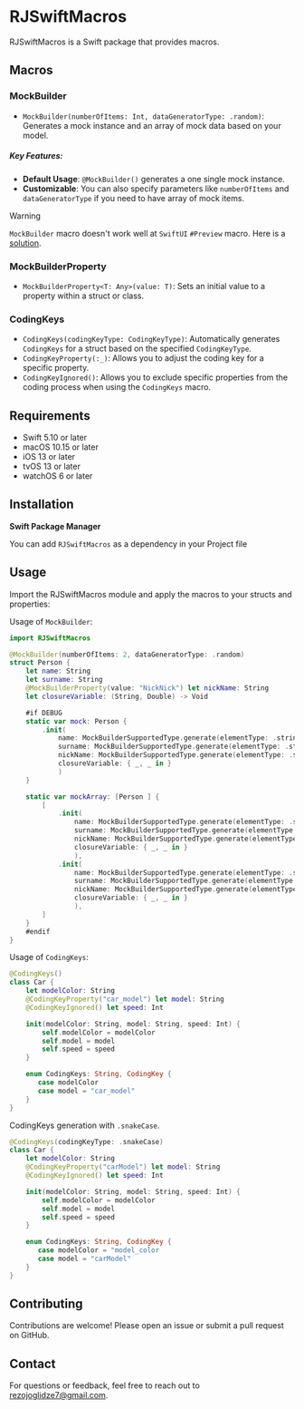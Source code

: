# RJSwiftMacros

RJSwiftMacros is a Swift package that provides macros.

## Macros

### MockBuilder
- ``MockBuilder(numberOfItems: Int, dataGeneratorType: .random)``: Generates a mock instance and an array of mock data based on your model.
##### Key Features:
- **Default Usage**: `@MockBuilder()` generates a one single mock instance.
- **Customizable**: You can also specify parameters like `numberOfItems` and `dataGeneratorType` if you need to have array of mock items.

> [!WARNING]  
> `MockBuilder` macro doesn't work well at `SwiftUI` `#Preview` macro. Here is a [solution](https://stackoverflow.com/questions/78856674/does-attached-macros-work-in-the-preview-body/78856731#78856731).

### MockBuilderProperty
- ``MockBuilderProperty<T: Any>(value: T)``: Sets an initial value to a property within a struct or class. 

### CodingKeys
- ``CodingKeys(codingKeyType: CodingKeyType)``: Automatically generates `CodingKeys` for a struct based on the specified `CodingKeyType`.
- ``CodingKeyProperty(:_)``: Allows you to adjust the coding key for a specific property.
- ``CodingKeyIgnored()``: Allows you to exclude specific properties from the coding process when using the `CodingKeys` macro.

## Requirements

- Swift 5.10 or later
- macOS 10.15 or later
- iOS 13 or later
- tvOS 13 or later
- watchOS 6 or later

## Installation
**Swift Package Manager**

You can add `RJSwiftMacros` as a dependency in your Project file


## Usage

Import the RJSwiftMacros module and apply the macros to your structs and properties:

Usage of `MockBuilder`: 
```swift
import RJSwiftMacros

@MockBuilder(numberOfItems: 2, dataGeneratorType: .random)
struct Person {
    let name: String
    let surname: String
    @MockBuilderProperty(value: "NickNick") let nickName: String
    let closureVariable: (String, Double) -> Void

    #if DEBUG
    static var mock: Person {
        .init(
            name: MockBuilderSupportedType.generate(elementType: .string(), generatorType: .random) as! String,
            surname: MockBuilderSupportedType.generate(elementType: .string(), generatorType: .random) as! String,
            nickName: MockBuilderSupportedType.generate(elementType: .string("NickNick")) as! String,
            closureVariable: { _, _ in }
            )
    }

    static var mockArray: [Person ] {
        [
            .init(
                name: MockBuilderSupportedType.generate(elementType: .string(), generatorType: .random) as! String,
                surname: MockBuilderSupportedType.generate(elementType: .string(), generatorType: .random) as! String,
                nickName: MockBuilderSupportedType.generate(elementType: .string("NickNick")) as! String,
                closureVariable: { _, _ in }
                ),
            .init(
                name: MockBuilderSupportedType.generate(elementType: .string(), generatorType: .random) as! String,
                surname: MockBuilderSupportedType.generate(elementType: .string(), generatorType: .random) as! String,
                nickName: MockBuilderSupportedType.generate(elementType: .string("NickNick")) as! String,
                closureVariable: { _, _ in }
                ),
        ]
    }
    #endif
}
```

Usage of `CodingKeys`:
```swift
@CodingKeys()
class Car {
    let modelColor: String
    @CodingKeyProperty("car_model") let model: String
    @CodingKeyIgnored() let speed: Int

    init(modelColor: String, model: String, speed: Int) {
        self.modelColor = modelColor
        self.model = model
        self.speed = speed
    }

    enum CodingKeys: String, CodingKey {
       case modelColor
       case model = "car_model"
    }
}
```

CodingKeys generation with `.snakeCase`.
```swift
@CodingKeys(codingKeyType: .snakeCase)
class Car {
    let modelColor: String
    @CodingKeyProperty("carModel") let model: String
    @CodingKeyIgnored() let speed: Int

    init(modelColor: String, model: String, speed: Int) {
        self.modelColor = modelColor
        self.model = model
        self.speed = speed
    }

    enum CodingKeys: String, CodingKey {
       case modelColor = "model_color
       case model = "carModel"
    }
}
```

## Contributing
Contributions are welcome! Please open an issue or submit a pull request on GitHub.


## Contact
For questions or feedback, feel free to reach out to rezojoglidze7@gmail.com.
